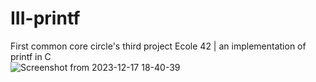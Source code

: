 # III-printf
First common core circle's third project Ecole 42 | an implementation of printf in C  
![Screenshot from 2023-12-17 18-40-39](https://github.com/lu4200/III-printf/assets/97765382/5a9367f6-a9cf-4b86-8f19-d470ecfbb6b8)
